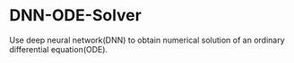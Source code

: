 # DNN-ODE-Solver
Use deep neural network(DNN) to obtain numerical solution of an ordinary differential equation(ODE).
